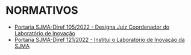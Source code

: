 # <span><i class="fa-solid fa-gavel"></i> </span> NORMATIVOS

* [Portaria SJMA-Diref 105/2022 - Designa Juiz Coordenador do Laboratório de Inovação](https://sei.trf1.jus.br/sei/documento_consulta_externa.php?id_acesso_externo=177092&id_documento=17224950&infra_hash=da1c257279b17b190d0242c4d667c5fc)
* [Portaria SJMA-Diref 121/2022 - Institui o Laboratório de Inovação da SJMA](https://sei.trf1.jus.br/sei/documento_consulta_externa.php?id_acesso_externo=177092&id_documento=17362522&infra_hash=14cd422cff5e6a3bc0ea75c6ce29dc0b)

<!-- ![Barra tipo linktree](../bg-jf.png)



<div style="
  margin: 0 auto;">

  <div style="width:30%;margin: 0 auto;">

![Barra tipo linktree](../bg.png)

</div>

![Barra tipo linktree](barra.png)
![Barra tipo linktree](barra-composicao.png)
![Barra tipo linktree](barra-fluxos.png)
![Barra tipo linktree](barra-projetos.png)
![Barra tipo linktree](barra-normativos.png)
![Barra tipo linktree](barra-leitura.png)
![Barra tipo linktree](barra-contatos.png)

</div> -->